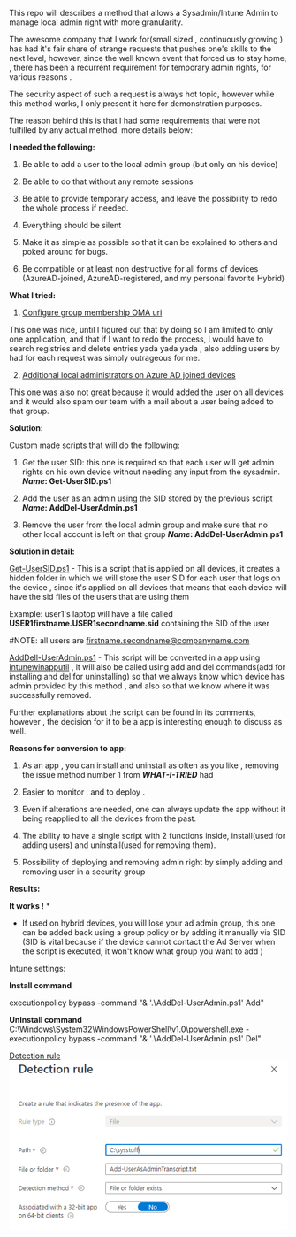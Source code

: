 This repo will describes a method that allows a Sysadmin/Intune Admin to manage local admin right with more granularity.

  
The awesome company that I work for(small sized , continuously growing ) has had it's fair share of strange requests that pushes one's skills to the next level, however, since the well known event that forced us to stay home, , there has been a recurrent requirement for temporary admin rights, for various reasons .

The security aspect of such a request is always hot topic, however while this method works, I only present it here for demonstration purposes.

The reason behind this is that I had some requirements that were not fulfilled by any actual method, more details below:  

**I needed the following:**

1.  Be able to add a user to the local admin group (but only on his device)
    
2.  Be able to do that without any remote sessions
    
3.  Be able to provide temporary access, and leave the possibility to redo the whole process if needed.
    
4.  Everything should be silent
    
5.  Make it as simple as possible so that it can be explained to others and poked around for bugs.
    
6.  Be compatible or at least non destructive for all forms of devices (AzureAD-joined, AzureAD-registered, and my personal favorite Hybrid)
    

  

**What I tried:**

1.  [Configure group membership OMA uri](https://www.inthecloud247.com/manage-the-local-administrators-group-with-microsoft-intune-azure-ad-joined-windows-10-devices/)
    

This one was nice, until I figured out that by doing so I am limited to only one application, and that if I want to redo the process, I would have to search registries and delete entries yada yada yada , also adding users by had for each request was simply outrageous for me.

2.  [Additional local administrators on Azure AD joined devices](https://docs.microsoft.com/en-us/azure/active-directory/devices/assign-local-admin#manage-the-device-administrator-role)

This one was also not great because it would added the user on all devices and it would also spam our team with a mail about a user being added to that group.

  

  

**Solution:**

Custom made scripts that will do the following:

1.  Get the user SID: this one is required so that each user will get admin rights on his own device without needing any input from the sysadmin.  _**Name**_**: Get-UserSID.ps1**
    
2.  Add the user as an admin using the SID stored by the previous script  
    _**Name**_**: AddDel-UserAdmin.ps1**
    
3.  Remove the user from the local admin group and make sure that no other local account is left on that group  _**Name**_**: AddDel-UserAdmin.ps1**
    

  
  

**Solution in detail:**

[Get-UserSID.ps1](https://github.com/cosminmocan/AddDel-UserAdmin/blob/main/Get-UserSID.ps1)  - This is a script that is applied on all devices, it creates a hidden folder in which we will store the user SID for each user that logs on the device , since it's applied on all devices that means that each device will have the sid files of the users that are using them

Example: user1's laptop will have a file called  **USER1firstname.USER1secondname.sid**  containing the SID of the user

#NOTE: all users are  [firstname.secondname@companyname.com](mailto:firstname.secondname@companyname.com)

  

[AddDell-UserAdmin.ps1](https://github.com/cosminmocan/AddDel-UserAdmin/blob/main/AddDell-UserAdmin.ps1)  - This script will be converted in a app using  [intunewinapputil](https://github.com/microsoft/Microsoft-Win32-Content-Prep-Tool)  , it will also be called using add and del commands(add for installing and del for uninstalling) so that we always know which device has admin provided by this method , and also so that we know where it was successfully removed.

Further explanations about the script can be found in its comments, however , the decision for it to be a app is interesting enough to discuss as well.

**Reasons for conversion to app:**

1.  As an app , you can install and uninstall as often as you like , removing the issue method number 1 from  _**WHAT-I-TRIED**_  had
    
2.  Easier to monitor , and to deploy .
    
3.  Even if alterations are needed, one can always update the app without it being reapplied to all the devices from the past.
    
4.  The ability to have a single script with 2 functions inside, install(used for adding users) and uninstall(used for removing them).

5. Possibility of deploying and removing admin right by simply adding and removing user in a security group
    

  

**Results:**

**It works !**  *

* If used on hybrid devices, you will lose your ad admin group, this one can be added back using a group policy or by adding it manually via SID (SID is vital because if the device cannot contact the Ad Server when the script is executed, it won't know what group you want to add )

Intune settings:

**Install command**

executionpolicy bypass -command "& '.\AddDel-UserAdmin.ps1' Add"

**Uninstall command**  
C:\Windows\System32\WindowsPowerShell\v1.0\powershell.exe -executionpolicy bypass -command "& '.\AddDel-UserAdmin.ps1' Del"

  

[Detection rule](https://imgur.com/a/KFKhmtr)
![description](https://github.com/cosminmocan/AddDel-UserAdmin/blob/main/Evm3b3x.png)
